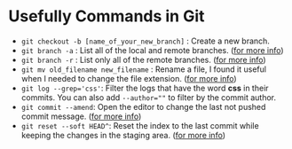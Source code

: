 # Usefully Commands in Git

- `git checkout -b [name_of_your_new_branch]` : Create a new branch.
- `git branch -a` : List all of the local and remote branches. ([for more info](http://gitready.com/intermediate/2009/02/13/list-remote-branches.html))
- `git branch -r` : List only all of the remote branches. ([for more info](http://gitready.com/intermediate/2009/02/13/list-remote-branches.html))
- `git mv old_filename new_filename` : Rename a file, I found it useful when I needed to change the file extension. ([for more info](https://help.github.com/articles/renaming-a-file-using-the-command-line/))
- `git log --grep='css'`: Filter the logs that have the word **css** in their commits. You can also add `--author=""` to filter by the commit author.
- `git commit --amend`: Open the editor to change the last not pushed commit message. ([for more info](https://help.github.com/articles/changing-a-commit-message/))
- `git reset --soft HEAD^`: Reset the index to the last commit while keeping the changes in the staging area. ([for more info](https://stackoverflow.com/questions/7214039/how-do-you-move-a-commit-to-the-staging-area-in-git))